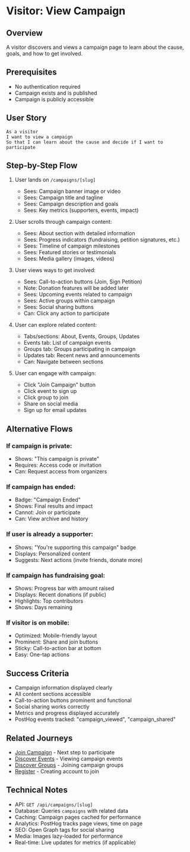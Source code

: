 # Visitor: View Campaign

## Overview

A visitor discovers and views a campaign page to learn about the cause, goals, and how to get involved.

## Prerequisites

- No authentication required
- Campaign exists and is published
- Campaign is publicly accessible

## User Story

```
As a visitor
I want to view a campaign
So that I can learn about the cause and decide if I want to participate
```

## Step-by-Step Flow

1. User lands on `/campaigns/[slug]`
   - Sees: Campaign banner image or video
   - Sees: Campaign title and tagline
   - Sees: Campaign description and goals
   - Sees: Key metrics (supporters, events, impact)

2. User scrolls through campaign content:
   - Sees: About section with detailed information
   - Sees: Progress indicators (fundraising, petition signatures, etc.)
   - Sees: Timeline of campaign milestones
   - Sees: Featured stories or testimonials
   - Sees: Media gallery (images, videos)

3. User views ways to get involved:
   - Sees: Call-to-action buttons (Join, Sign Petition)
   - Note: Donation features will be added later
   - Sees: Upcoming events related to campaign
   - Sees: Active groups within campaign
   - Sees: Social sharing buttons
   - Can: Click any action to participate

4. User can explore related content:
   - Tabs/sections: About, Events, Groups, Updates
   - Events tab: List of campaign events
   - Groups tab: Groups participating in campaign
   - Updates tab: Recent news and announcements
   - Can: Navigate between sections

5. User can engage with campaign:
   - Click "Join Campaign" button
   - Click event to sign up
   - Click group to join
   - Share on social media
   - Sign up for email updates

## Alternative Flows

### If campaign is private:
- Shows: "This campaign is private"
- Requires: Access code or invitation
- Can: Request access from organizers

### If campaign has ended:
- Badge: "Campaign Ended"
- Shows: Final results and impact
- Cannot: Join or participate
- Can: View archive and history

### If user is already a supporter:
- Shows: "You're supporting this campaign" badge
- Displays: Personalized content
- Suggests: Next actions (invite friends, donate more)

### If campaign has fundraising goal:
- Shows: Progress bar with amount raised
- Displays: Recent donations (if public)
- Highlights: Top contributors
- Shows: Days remaining

### If visitor is on mobile:
- Optimized: Mobile-friendly layout
- Prominent: Share and join buttons
- Sticky: Call-to-action bar at bottom
- Easy: One-tap actions

## Success Criteria

- Campaign information displayed clearly
- All content sections accessible
- Call-to-action buttons prominent and functional
- Social sharing works correctly
- Metrics and progress displayed accurately
- PostHog events tracked: "campaign_viewed", "campaign_shared"

## Related Journeys

- [Join Campaign](./join.md) - Next step to participate
- [Discover Events](../events/discover.md) - Viewing campaign events
- [Discover Groups](../groups/discover.md) - Joining campaign groups
- [Register](../auth/register.md) - Creating account to join

## Technical Notes

- API: `GET /api/campaigns/[slug]`
- Database: Queries `campaigns` with related data
- Caching: Campaign pages cached for performance
- Analytics: PostHog tracks page views, time on page
- SEO: Open Graph tags for social sharing
- Media: Images lazy-loaded for performance
- Real-time: Live updates for metrics (if applicable)
